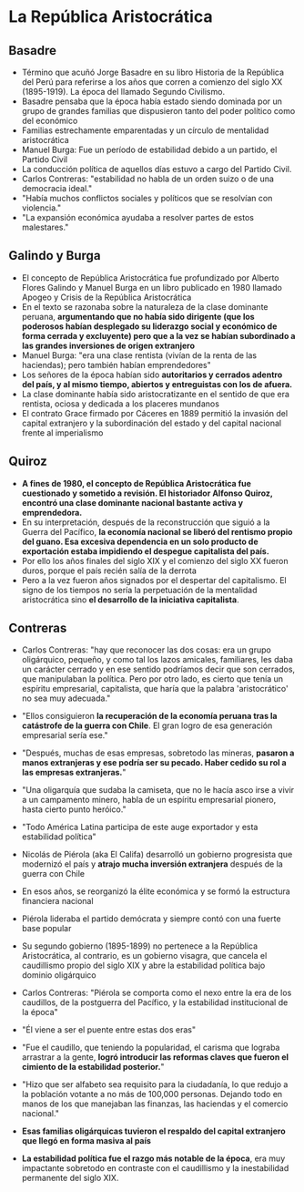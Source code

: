 # La República Aristocrática
## Basadre
* Término que acuñó Jorge Basadre en su libro Historia de la República del Perú para referirse a los años que corren a comienzo del siglo XX (1895-1919). La época del llamado Segundo Civilismo.
* Basadre pensaba que la época había estado siendo dominada por un grupo de grandes familias que dispusieron tanto del poder político como del económico
* Familias estrechamente emparentadas y un círculo de mentalidad aristocrática
* Manuel Burga: Fue un período de estabilidad debido a un partido, el Partido Civil
* La conducción política de aquellos días estuvo a cargo del Partido Civil.
* Carlos Contreras: "estabilidad no habla de un orden suizo o de una democracia ideal." 
* "Había muchos conflictos sociales y políticos que se resolvían con violencia."
* "La expansión económica ayudaba a resolver partes de estos malestares."

## Galindo y Burga
* El concepto de República Aristocrática fue profundizado por Alberto Flores Galindo y Manuel Burga en un libro publicado en 1980 llamado Apogeo y Crisis de la República Aristocrática
* En el texto se razonaba sobre la naturaleza de la clase dominante peruana, **argumentando que no había sido dirigente (que los poderosos habían desplegado su liderazgo social y económico de forma cerrada y excluyente) pero que a la vez se habían subordinado a las grandes inversiones de origen extranjero**
* Manuel Burga: "era una clase rentista (vivían de la renta de las haciendas); pero también habían emprendedores"
* Los señores de la época habían sido **autoritarios y cerrados adentro del país, y al mismo tiempo, abiertos y entreguistas con los de afuera.**
* La clase dominante había sido aristocratizante en el sentido de que era rentista, ociosa y dedicada a los placeres mundanos
* El contrato Grace firmado por Cáceres en 1889 permitió la invasión del capital extranjero y la subordinación del estado y del capital nacional frente al imperialismo

## Quiroz
* **A fines de 1980, el concepto de República Aristocrática fue cuestionado y sometido a revisión. El historiador Alfonso Quiroz, encontró una clase dominante nacional bastante activa y emprendedora.**
* En su interpretación, después de la reconstrucción que siguió a la Guerra del Pacífico, **la economía nacional se liberó del rentismo propio del guano. Esa excesiva dependencia en un solo producto de exportación estaba impidiendo el despegue capitalista del país.**
* Por ello los años finales del siglo XIX y el comienzo del siglo XX fueron duros, porque el país recién salía de la derrota
* Pero a la vez fueron años signados por el despertar del capitalismo. El signo de los tiempos no sería la perpetuación de la mentalidad aristocrática sino **el desarrollo de la iniciativa capitalista**.

## Contreras
* Carlos Contreras: "hay que reconocer las dos cosas: era un grupo oligárquico, pequeño, y como tal los lazos amicales, familiares, les daba un carácter cerrado y en ese sentido podríamos decir que son cerrados, que manipulaban la política. Pero por otro lado, es cierto que tenía un espíritu empresarial, capitalista, que haría que la palabra 'aristocrático' no sea muy adecuada."
* "Ellos consiguieron **la recuperación de la economía peruana tras la catástrofe de la guerra con Chile**. El gran logro de esa generación empresarial sería ese."
* "Después, muchas de esas empresas, sobretodo las mineras, **pasaron a manos extranjeras y ese podría ser su pecado. Haber cedido su rol a las empresas extranjeras.**"
* "Una oligarquía que sudaba la camiseta, que no le hacía asco irse a vivir a un campamento minero, habla de un espíritu empresarial pionero, hasta cierto punto heróico."
* "Todo América Latina participa de este auge exportador y esta estabilidad política"

* Nicolás de Piérola (aka El Califa) desarrolló un gobierno progresista que modernizó el país y **atrajo mucha inversión extranjera** después de la guerra con Chile
* En esos años, se reorganizó la élite económica y se formó la estructura financiera nacional
* Piérola lideraba el partido demócrata y siempre contó con una fuerte base popular
* Su segundo gobierno (1895-1899) no pertenece a la República Aristocrática, al contrario, es un gobierno visagra, que cancela el caudillismo propio del siglo XIX y abre la estabilidad política bajo dominio oligárquico
* Carlos Contreras: "Piérola se comporta como el nexo entre la era de los caudillos, de la postguerra del Pacífico, y la estabilidad institucional de la época"
* "Él viene a ser el puente entre estas dos eras"
* "Fue el caudillo, que teniendo la popularidad, el carisma que lograba arrastrar a la gente, **logró introducir las reformas claves que fueron el cimiento de la estabilidad posterior.**"
* "Hizo que ser alfabeto sea requisito para la ciudadanía, lo que redujo a la población votante a no más de 100,000 personas. Dejando todo en manos de los que manejaban las finanzas, las haciendas y el comercio nacional."
* **Esas familias oligárquicas tuvieron el respaldo del capital extranjero que llegó en forma masiva al país**
* **La estabilidad política fue el razgo más notable de la época**, era muy impactante sobretodo en contraste con el caudillismo y la inestabilidad permanente del siglo XIX.